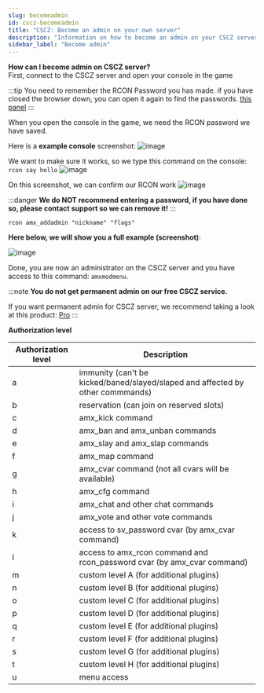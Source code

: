 ```yaml
---
slug: becomeadmin
id: cscz-becomeadmin
title: "CSCZ: Become an admin on your own server"
description: "Information on how to become an admin on your CSCZ server from FSHOST"
sidebar_label: "Become admin"
---
```


**How can I become admin on CSCZ server?**<br />
First, connect to the CSCZ server and open your console in the game

:::tip
You need to remember the RCON Password you has made. if you have closed the browser down, you can open it again to find the passwords. [this panel](https://fshost.me/free-panel)
:::

When you open the console in the game, we need the RCON password we have saved.

Here is a **example console** screenshot:
![image](https://help.fshost.me/img/cs16-console.png)

We want to make sure it works, so we type this command on the console: `rcon say hello` 
![image](https://help.fshost.me/img/cs16-console2.png)

On this screenshot, we can confirm our RCON work
![image](https://help.fshost.me/img/cs16-say.png)

:::danger
**We do NOT recommend entering a password, if you have done so, please contact support so we can remove it!**
:::

`rcon amx_addadmin "nickname" "flags"`

**Here below, we will show you a full example (screenshot)**:

![image](https://help.fshost.me/img/cs16-console3.png)

Done, you are now an administrator on the CSCZ server and you have access to this command: `amxmodmenu`.

:::note
**You do not get permanent admin on our free CSCZ service.**

If you want permanent admin for CSCZ server, we recommend taking a look at this product: [Pro](https://fshost.me/pro)
:::


**Authorization level**

| Authorization level | Description                                                  |
| ------------------- | ------------------------------------------------------------ |
| a                   | immunity (can't be kicked/baned/slayed/slaped and affected by other commmands) |
| b                   | reservation (can join on reserved slots)                     |
| c                   | amx_kick command                                             |
| d                   | amx_ban and amx_unban commands                               |
| e                   | amx_slay and amx_slap commands                               |
| f                   | amx_map command                                              |
| g                   | amx_cvar command (not all cvars will be available)           |
| h                   | amx_cfg command                                              |
| i                   | amx_chat and other chat commands                             |
| j                   | amx_vote and other vote commands                             |
| k                   | access to sv_password cvar (by amx_cvar command)             |
| l                   | access to amx_rcon command and rcon_password cvar (by amx_cvar command) |
| m                   | custom level A (for additional plugins)                      |
| n                   | custom level B (for additional plugins)                      |
| o                   | custom level C (for additional plugins)                      |
| p                   | custom level D (for additional plugins)                      |
| q                   | custom level E (for additional plugins)                      |
| r                   | custom level F (for additional plugins)                      |
| s                   | custom level G (for additional plugins)                      |
| t                   | custom level H (for additional plugins)                      |
| u                   | menu access                                                  |
